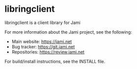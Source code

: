 # libringclient

libringclient is a client library for Jami

For more information about the Jami project, see the following:
- Main website: https://jami.net
- Bug tracker: https://git.jami.net
- Repositories: https://review.jami.net

For build/install instructions, see the INSTALL file.
